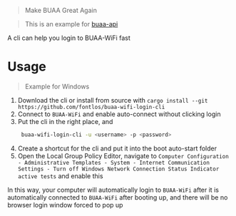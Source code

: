 > Make BUAA Great Again

> This is an example for [buaa-api](https://github.com/fontlos/buaa-api)

A cli can help you login to BUAA-WiFi fast

# Usage

> Example for Windows

1. Download the cli or install from source with `cargo install --git https://github.com/fontlos/buaa-wifi-login-cli`
2. Connect to `BUAA-WiFi` and enable auto-connect without clicking login
3. Put the cli in the right place, and
   ```sh
    buaa-wifi-login-cli -u <username> -p <password>
   ```
4. Create a shortcut for the cli and put it into the boot auto-start folder
5. Open the Local Group Policy Editor, navigate to `Computer Configuration - Administrative Templates - System - Internet Communication Settings - Turn off Windows Network Connection Status Indicator active tests` and enable this

In this way, your computer will automatically login to `BUAA-WiFi` after it is automatically connected to `BUAA-WiFi` after booting up, and there will be no browser login window forced to pop up